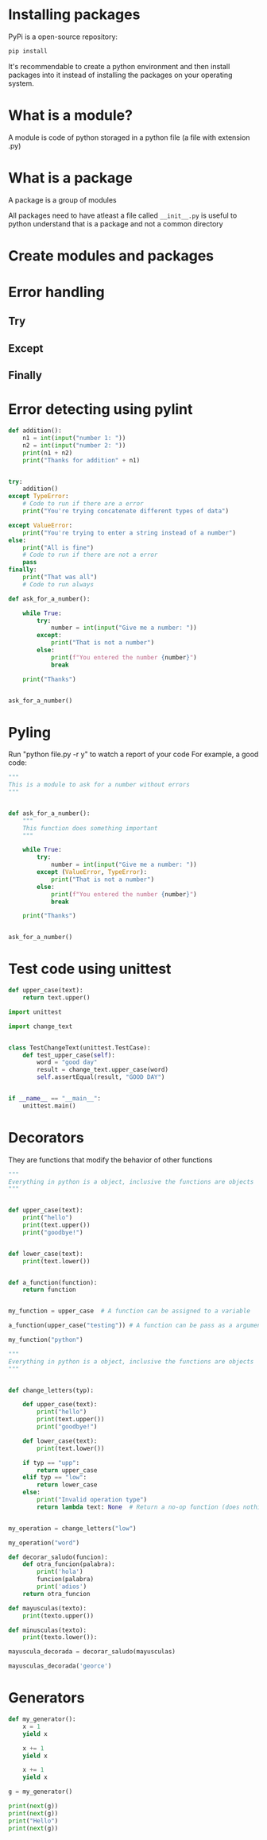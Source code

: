 # Installing packages

PyPi is a open-source repository:

```bash
pip install
```

It's recommendable to create a python environment and then install packages into it instead of installing the packages on your operating system.

# What is a module?

A module is code of python storaged in a python file (a file with extension .py)

# What is a package

A package is a group of modules

All packages need to have atleast a file called `__init__.py` is useful to python understand that is a package and not a common directory

# Create modules and packages

# Error handling

## Try

## Except

## Finally

# Error detecting using pylint

```python
def addition():
    n1 = int(input("number 1: "))
    n2 = int(input("number 2: "))
    print(n1 + n2)
    print("Thanks for addition" + n1)


try:
    addition()
except TypeError:
    # Code to run if there are a error
    print("You're trying concatenate different types of data")

except ValueError:
    print("You're trying to enter a string instead of a number")
else:
    print("All is fine")
    # Code to run if there are not a error
    pass
finally:
    print("That was all")
    # Code to run always
```

```python
def ask_for_a_number():

    while True:
        try:
            number = int(input("Give me a number: "))
        except:
            print("That is not a number")
        else:
            print(f"You entered the number {number}")
            break

    print("Thanks")


ask_for_a_number()
```

# Pyling

Run "python file.py -r y" to watch a report of your code
For example, a good code:

```python
"""
This is a module to ask for a number without errors
"""


def ask_for_a_number():
    """
    This function does something important
    """

    while True:
        try:
            number = int(input("Give me a number: "))
        except (ValueError, TypeError):
            print("That is not a number")
        else:
            print(f"You entered the number {number}")
            break

    print("Thanks")


ask_for_a_number()
```

# Test code using unittest

```python
def upper_case(text):
    return text.upper()
```

```python
import unittest

import change_text


class TestChangeText(unittest.TestCase):
    def test_upper_case(self):
        word = "good day"
        result = change_text.upper_case(word)
        self.assertEqual(result, "GOOD DAY")


if __name__ == "__main__":
    unittest.main()
```

# Decorators

They are functions that modify the behavior of other functions

```python
"""
Everything in python is a object, inclusive the functions are objects
"""


def upper_case(text):
    print("hello")
    print(text.upper())
    print("goodbye!")


def lower_case(text):
    print(text.lower())


def a_function(function):
    return function


my_function = upper_case  # A function can be assigned to a variable

a_function(upper_case("testing")) # A function can be pass as a argument in a function

my_function("python")
```

```python
"""
Everything in python is a object, inclusive the functions are objects
"""


def change_letters(typ):

    def upper_case(text):
        print("hello")
        print(text.upper())
        print("goodbye!")

    def lower_case(text):
        print(text.lower())

    if typ == "upp":
        return upper_case
    elif typ == "low":
        return lower_case
    else:
        print("Invalid operation type")
        return lambda text: None  # Return a no-op function (does nothing)


my_operation = change_letters("low")

my_operation("word")
```

```python
def decorar_saludo(funcion):
    def otra_funcion(palabra):
        print('hola')
        funcion(palabra)
        print('adios')
    return otra_funcion

def mayusculas(texto):
    print(texto.upper())

def minusculas(texto):
    print(texto.lower()):

mayuscula_decorada = decorar_saludo(mayusculas)

mayusculas_decorada('georce')
```

# Generators

```python
def my_generator():
    x = 1
    yield x

    x += 1
    yield x

    x += 1
    yield x

g = my_generator()

print(next(g))
print(next(g))
print("Hello")
print(next(g))
```
